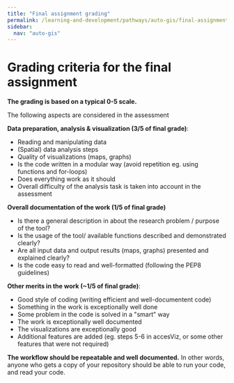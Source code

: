 ```yaml
---
title: "Final assignment grading"
permalink: /learning-and-development/pathways/auto-gis/final-assignment/final-assignment-grading/
sidebar:
  nav: "auto-gis"
---
```



# Grading criteria for the final assignment

**The grading is based on a typical 0-5 scale.**

The following aspects are considered in the assessment

**Data preparation, analysis & visualization (3/5 of final grade)**:

- Reading and manipulating data
- (Spatial) data analysis steps
- Quality of visualizations (maps, graphs)
- Is the code written in a modular way (avoid repetition eg. using functions and for-loops)
- Does everything work as it should
- Overall difficulty of the analysis task is taken into account in the assessment

**Overall documentation of the work (1/5 of final grade)**

- Is there a general description in about the research problem / purpose of the tool?
- Is the usage of the tool/ available functions described and demonstrated clearly?
- Are all input data and output results (maps, graphs) presented and explained clearly?
- Is the code easy to read and well-formatted (following the PEP8 guidelines)

**Other merits in the work (~1/5 of final grade)**:

- Good style of coding (writing efficient and well-documentent code)
- Something in the work is exceptionally well done
- Some problem in the code is solved in a "smart" way
- The work is exceptionally well documented
- The visualizations are exceptionally good
- Additional features are added (eg. steps 5-6 in accesViz, or some other features that were not required)

**The workflow should be repeatable and well documented.** In other words, anyone who gets a copy of your repository should be able to run your code, and read your code.
